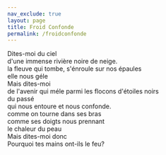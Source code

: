 ```yaml
---
nav_exclude: true
layout: page
title: Froid Confonde
permalink: /froidconfonde
---
```



<p align="center">

Dites-moi du ciel<br>
d'une immense rivière noire de neige.<br>
la fleuve qui tombe, s'énroule sur nos épaules<br>
elle nous géle<br>
Mais dites-moi<br>
de l'avenir qui méle parmi les flocons d'étoiles noirs<br>
du passé <br>
qui nous entoure et nous confonde.<br>
comme on tourne dans ses bras<br>
comme ses doigts nous prennant<br>
le chaleur du peau<br>
Mais dites-moi donc<br>
Pourquoi tes mains ont-ils le feu?<br>
<br>

</p>
